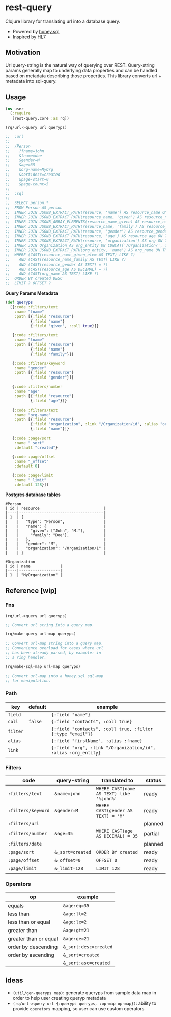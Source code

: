 # rest-query

Clojure library for translating url into a database query. 

- Powered by [honey.sql](https://github.com/seancorfield/honeysql)
- Inspired by [HL7](https://www.hl7.org/fhir/search.html)

## Motivation

Url query-string is the natural way of querying over REST. Query-string params generally map to underlying data properties and can be handled based on metadata describing those properties. This library converts url + metadata into sql-query.

## Usage

```clojure
(ns user
  (:require
   [rest-query.core :as rq])

(rq/url->query url queryps)

;;  :url
;;
;;  /Person
;;    ?fname=john
;;    &lname=doe
;;    &gender=M
;;    &age=35
;;    &org-name=MyOrg
;;    &sort:desc=created
;;    &page-start=0
;;    &page-count=5
;;
;;  :sql
;;
;;  SELECT person.* 
;;  FROM Person AS person 
;;  INNER JOIN JSONB_EXTRACT_PATH(resource, 'name') AS resource_name ON TRUE 
;;  INNER JOIN JSONB_EXTRACT_PATH(resource_name, 'given') AS resource_name_given ON TRUE 
;;  INNER JOIN JSONB_ARRAY_ELEMENTS(resource_name_given) AS resource_name_given_elem ON TRUE 
;;  INNER JOIN JSONB_EXTRACT_PATH(resource_name, 'family') AS resource_name_family ON TRUE 
;;  INNER JOIN JSONB_EXTRACT_PATH(resource, 'gender') AS resource_gender ON TRUE 
;;  INNER JOIN JSONB_EXTRACT_PATH(resource, 'age') AS resource_age ON TRUE 
;;  INNER JOIN JSONB_EXTRACT_PATH(resource, 'organization') AS org ON TRUE 
;;  INNER JOIN Organization AS org_entity ON CONCAT('/Organization/', org_entity.id) = CAST(org AS TEXT) 
;;  INNER JOIN JSONB_EXTRACT_PATH(org_entity, 'name') AS org_name ON TRUE 
;;  WHERE (CAST(resource_name_given_elem AS TEXT) LIKE ?) 
;;    AND (CAST(resource_name_family AS TEXT) LIKE ?) 
;;    AND (CAST(resource_gender AS TEXT) = ?) 
;;    AND (CAST(resource_age AS DECIMAL) = ?) 
;;    AND (CAST(org_name AS TEXT) LIKE ?) 
;;  ORDER BY created DESC 
;;  LIMIT ? OFFSET ?
```

**Query Params Metadata**

```clojure
(def queryps
  [{:code :filters/text
    :name "fname"
    :path [{:field "resource"}
           {:field "name"}
           {:field "given", :coll true}]}

   {:code :filters/text
    :name "lname"
    :path [{:field "resource"}
           {:field "name"}
           {:field "family"}]}

   {:code :filters/keyword
    :name "gender"
    :path [{:field "resource"}
           {:field "gender"}]}

   {:code :filters/number
    :name "age"
    :path [{:field "resource"}
           {:field "age"}]}

   {:code :filters/text
    :name "org-name"
    :path [{:field "resource"}
           {:field "organization", :link "/Organization/id", :alias "org"}
           {:field "name"}]}

   {:code :page/sort
    :name "_sort"
    :default "created"}

   {:code :page/offset
    :name "_offset"
    :default 0}

   {:code :page/limit
    :name "_limit"
    :default 128}])
```

**Postgres database tables**

```
#Person
| id | resource                            |
|----|-------------------------------------|
| 1  | {                                   |
|    |   "type": "Person",                 |
|    |   "name": {                         |
|    |     "given": ["John", "M."],        |
|    |     "family": "Doe"},               |
|    |   },                                |
|    |   "gender": "M",                    |
|    |   "organization": "/Organization/1" |
|    | }                                   |

#Organization
| id | name             |
|----|------------------|
| 1  | "MyOrganization" |
```

## Reference [wip]

### Fns

``` clojure
(rq/url->query url queryps)

;; Convert url string into a query map.
```

``` clojure
(rq/make-query url-map queryps)

;; Convert url-map string into a query map. 
;; Convenience overload for cases where url 
;; has been already parsed, by example: in 
;; a ring handler.
```

``` clojure
(rq/make-sql-map url-map queryps)

;; Convert url-map into a honey.sql sql-map 
;; for manipulation.
```

### Path

| key      | default | example                                                        |
|----------|---------|----------------------------------------------------------------|
| `field`  |         | `{:field "name"}`                                              |
| `coll`   | `false` | `{:field "contacts", :coll true}`                              |
| `filter` |         | `{:field "contacts", :coll true, :filter {:type "email"}}`     |
| `alias`  |         | `{:field "firstName", :alias :fname}`                          |
| `link`   |         | `{:field "org", :link "/Organization/id", :alias :org_entity}` |

### Filters

| code               | query-string     | translated to                            | status  |
|--------------------|------------------|------------------------------------------|---------|
| `:filters/text`    | `&name=john`     | `WHERE CAST(name AS TEXT) like '%john%'` | ready   |
| `:filters/keyword` | `&gender=M`      | `WHERE CAST(gender AS TEXT) = 'M'`       | ready   |
| `:filters/url`     |                  |                                          | planned |
| `:filters/number`  | `&age=35`        | `WHERE CAST(age AS DECIMAL) = 35`        | partial |
| `:filters/date`    |                  |                                          | planned |
| `:page/sort`       | `&_sort=created` | `ORDER BY created`                       | ready   |
| `:page/offset`     | `&_offset=0`     | `OFFSET 0`                               | ready   |
| `:page/limit`      | `&_limit=128`    | `LIMIT 128`                              | ready   |

### Operators

| op                                        | example                   |
|-------------------------------------------|---------------------------|
| equals                                    | `&age:eq=35`              |
| less than                                 | `&age:lt=2`               |
| less than or equal                        | `&age:le=2`               |
| greater than                              | `&age:gt=21`              |
| greater than or equal                     | `&age:ge=21`              |
| order by descending                       | `&_sort:desc=created`     |
| order by ascending                        | `&_sort=created`          |
|                                           | `&_sort:asc=created`      |
    

## Ideas

- `(util/gen-queryps map)`: generate queryps from sample data map in order to help user creating queryp metadata
- `(rq/url->query url {:queryps queryps, :op-map op-map})`: ability to provide `operators` mapping, so user can use custom operators 
